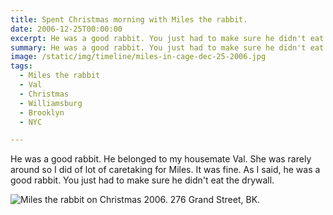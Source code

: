 ```yaml
---
title: Spent Christmas morning with Miles the rabbit.
date: 2006-12-25T00:00:00
excerpt: He was a good rabbit. You just had to make sure he didn't eat the drywall.
summary: He was a good rabbit. You just had to make sure he didn't eat the drywall.
image: /static/img/timeline/miles-in-cage-dec-25-2006.jpg
tags:
  - Miles the rabbit
  - Val
  - Christmas
  - Williamsburg
  - Brooklyn
  - NYC

---
```


He was a good rabbit. He belonged to my housemate Val. She was rarely around so I did of lot of caretaking for Miles. It was fine. As I said, he was a good rabbit. You just had to make sure he didn't eat the drywall.

![Miles the rabbit on Christmas 2006. 276 Grand Street, BK.](/static/img/timeline/miles-in-cage-dec-25-2006.jpg)